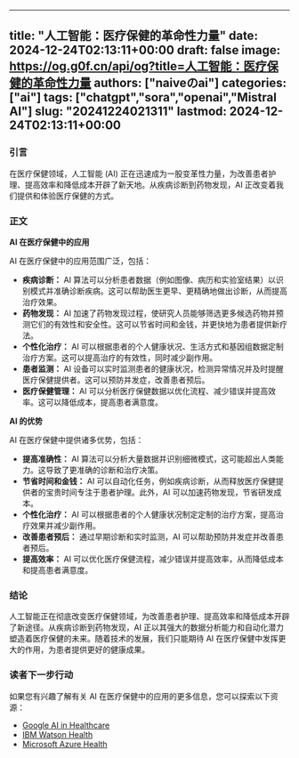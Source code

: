 
---
title: "人工智能：医疗保健的革命性力量"
date: 2024-12-24T02:13:11+00:00
draft: false
image: https://og.g0f.cn/api/og?title=人工智能：医疗保健的革命性力量
authors: ["naiveのai"]
categories: ["ai"]
tags: ["chatgpt","sora","openai","Mistral AI"]
slug: "20241224021311"
lastmod: 2024-12-24T02:13:11+00:00
---
### 引言

在医疗保健领域，人工智能 (AI) 正在迅速成为一股变革性力量，为改善患者护理、提高效率和降低成本开辟了新天地。从疾病诊断到药物发现，AI 正改变着我们提供和体验医疗保健的方式。

### 正文

**AI 在医疗保健中的应用**

AI 在医疗保健中的应用范围广泛，包括：

- **疾病诊断：** AI 算法可以分析患者数据（例如图像、病历和实验室结果）以识别模式并准确诊断疾病。这可以帮助医生更早、更精确地做出诊断，从而提高治疗效果。
- **药物发现：** AI 加速了药物发现过程，使研究人员能够筛选更多候选药物并预测它们的有效性和安全性。这可以节省时间和金钱，并更快地为患者提供新疗法。
- **个性化治疗：** AI 可以根据患者的个人健康状况、生活方式和基因组数据定制治疗方案。这可以提高治疗的有效性，同时减少副作用。
- **患者监测：** AI 设备可以实时监测患者的健康状况，检测异常情况并及时提醒医疗保健提供者。这可以预防并发症，改善患者预后。
- **医疗保健管理：** AI 可以分析医疗保健数据以优化流程、减少错误并提高效率。这可以降低成本，提高患者满意度。

**AI 的优势**

AI 在医疗保健中提供诸多优势，包括：

- **提高准确性：** AI 算法可以分析大量数据并识别细微模式，这可能超出人类能力。这导致了更准确的诊断和治疗决策。
- **节省时间和金钱：** AI 可以自动化任务，例如疾病诊断，从而释放医疗保健提供者的宝贵时间专注于患者护理。此外，AI 可以加速药物发现，节省研发成本。
- **个性化治疗：** AI 可以根据患者的个人健康状况制定定制的治疗方案，提高治疗效果并减少副作用。
- **改善患者预后：** 通过早期诊断和实时监测，AI 可以帮助预防并发症并改善患者预后。
- **提高效率：** AI 可以优化医疗保健流程，减少错误并提高效率，从而降低成本和提高患者满意度。

### 结论

人工智能正在彻底改变医疗保健领域，为改善患者护理、提高效率和降低成本开辟了新途径。从疾病诊断到药物发现，AI 正以其强大的数据分析能力和自动化潜力塑造着医疗保健的未来。随着技术的发展，我们只能期待 AI 在医疗保健中发挥更大的作用，为患者提供更好的健康成果。

### 读者下一步行动

如果您有兴趣了解有关 AI 在医疗保健中的应用的更多信息，您可以探索以下资源：

- [Google AI in Healthcare](https://ai.google/healthcare/)
- [IBM Watson Health](https://www.ibm.com/watson-health/)
- [Microsoft Azure Health](https://azure.microsoft.com/en-us/solutions/healthcare/)